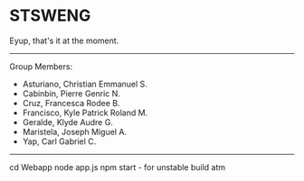 # STSWENG
 
Eyup, that's it at the moment. 

* * *

Group Members:

- Asturiano, Christian Emmanuel S.
- Cabinbin, Pierre Genric N.
- Cruz, Francesca Rodee B.
- Francisco, Kyle Patrick Roland M.
- Geralde, Klyde Audre G.
- Maristela, Joseph Miguel A.
- Yap, Carl Gabriel C.

* * *



cd Webapp
node app.js
npm start - for unstable build atm

